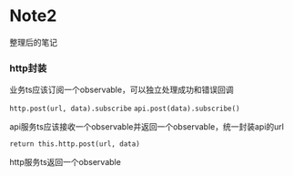 # Note2
整理后的笔记


### http封装

业务ts应该订阅一个observable，可以独立处理成功和错误回调

``http.post(url, data).subscribe``
``api.post(data).subscribe()``

api服务ts应该接收一个observable并返回一个observable，统一封装api的url

``return this.http.post(url, data)``

http服务ts返回一个observable

